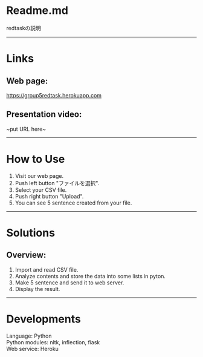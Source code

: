 # Readme.md  
redtaskの説明  
***

# Links  
## Web page:
https://group5redtask.herokuapp.com  
## Presentation video:  
~put URL here~  
***

# How to Use  
1. Visit our web page.  
2. Push left button "ファイルを選択".  
3. Select your CSV file.
4. Push right button "Upload".  
5. You can see 5 sentence created from your file.  
***

# Solutions  
## Overview:  
1. Import and read CSV file.  
2. Analyze contents and store the data into some lists in pyton.  
3. Make 5 sentence and send it to web server.  
4. Display the result.  
***

# Developments
Language: Python  
Python modules: nltk, inflection, flask  
Web service: Heroku  
  

